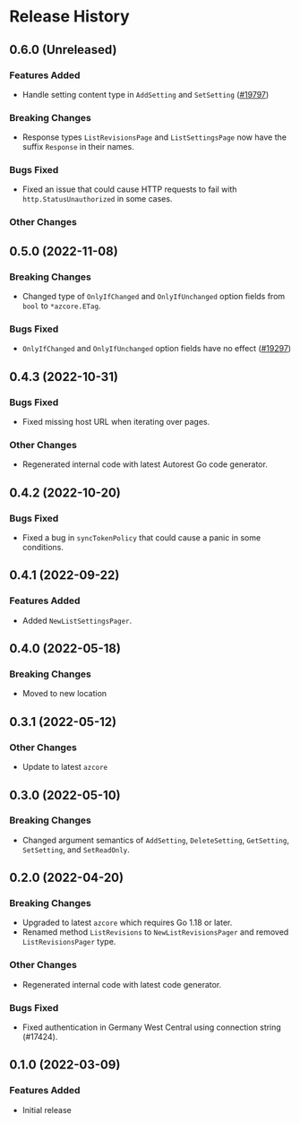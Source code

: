 # Release History

## 0.6.0 (Unreleased)

### Features Added
* Handle setting content type in `AddSetting` and `SetSetting` ([#19797](https://github.com/Azure/azure-sdk-for-go/issues/19797))

### Breaking Changes
* Response types `ListRevisionsPage` and `ListSettingsPage` now have the suffix `Response` in their names.

### Bugs Fixed
* Fixed an issue that could cause HTTP requests to fail with `http.StatusUnauthorized` in some cases.

### Other Changes

## 0.5.0 (2022-11-08)

### Breaking Changes
* Changed type of `OnlyIfChanged` and `OnlyIfUnchanged` option fields from `bool` to `*azcore.ETag`.

### Bugs Fixed
* `OnlyIfChanged` and `OnlyIfUnchanged` option fields have no effect
  ([#19297](https://github.com/Azure/azure-sdk-for-go/issues/19297))

## 0.4.3 (2022-10-31)

### Bugs Fixed
* Fixed missing host URL when iterating over pages.

### Other Changes
* Regenerated internal code with latest Autorest Go code generator.

## 0.4.2 (2022-10-20)

### Bugs Fixed
* Fixed a bug in `syncTokenPolicy` that could cause a panic in some conditions.

## 0.4.1 (2022-09-22)

### Features Added
* Added `NewListSettingsPager`.

## 0.4.0 (2022-05-18)

### Breaking Changes
* Moved to new location

## 0.3.1 (2022-05-12)

### Other Changes
* Update to latest `azcore`

## 0.3.0 (2022-05-10)

### Breaking Changes
* Changed argument semantics of `AddSetting`, `DeleteSetting`, `GetSetting`, `SetSetting`, and `SetReadOnly`.

## 0.2.0 (2022-04-20)

### Breaking Changes
* Upgraded to latest `azcore` which requires Go 1.18 or later.
* Renamed method `ListRevisions` to `NewListRevisionsPager` and removed `ListRevisionsPager` type.

### Other Changes
* Regenerated internal code with latest code generator.

### Bugs Fixed
* Fixed authentication in Germany West Central using connection string (#17424).

## 0.1.0 (2022-03-09)

### Features Added
* Initial release
